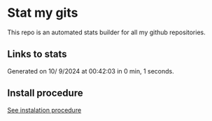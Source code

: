 # Stat my gits

This repo is an automated stats builder for all my github repositories.

## Links to stats


Generated on 10/ 9/2024 at 00:42:03 in 0 min, 1 seconds.

## Install procedure

[See instalation procedure](./src/install.md)
